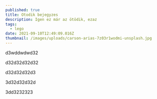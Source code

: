 ```yaml
---
published: true
title: Otodik bejegyzes
description: Igen ez már az ötödik, ezaz
tags:
  - lego
date: 2021-09-10T12:49:09.016Z
thumbnail: /images/uploads/carson-arias-7z03r1wodmi-unsplash.jpg
---
```


d3wddwdwd32

d32d32d32d32

d32d32d32d3

3d32d32d32d

3dd3232323
